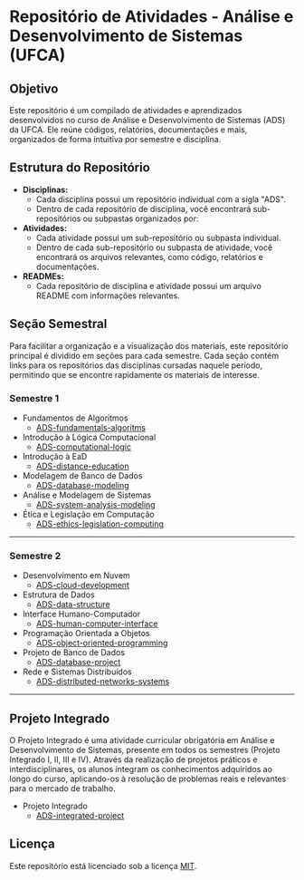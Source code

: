 # Repositório de Atividades - Análise e Desenvolvimento de Sistemas (UFCA)

## Objetivo

Este repositório é um compilado de atividades e aprendizados desenvolvidos no curso de Análise e Desenvolvimento de Sistemas (ADS) da UFCA. Ele reúne códigos, relatórios, documentações e mais, organizados de forma intuitiva por semestre e disciplina.

## Estrutura do Repositório

* **Disciplinas:**
  * Cada disciplina possui um repositório individual com a sigla "ADS".
  * Dentro de cada repositório de disciplina, você encontrará sub-repositórios ou subpastas organizados por:
* **Atividades:**
  * Cada atividade possui um sub-repositório ou subpasta individual.
  * Dentro de cada sub-repositório ou subpasta de atividade, você encontrará os arquivos relevantes, como código, relatórios e documentações.
* **READMEs:**
  * Cada repositório de disciplina e atividade possui um arquivo README com informações relevantes.

## Seção Semestral
Para facilitar a organização e a visualização dos materiais, este repositório principal é dividido em seções para cada semestre. Cada seção contém links para os repositórios das disciplinas cursadas naquele período, permitindo que se encontre rapidamente os materiais de interesse.
 
### Semestre 1
* Fundamentos de Algoritmos
  - [ADS-fundamentals-algoritms](https://github.com/devitruvius/ADS-fundamentals-algoritms)
* Introdução à Lógica Computacional
  - [ADS-computational-logic](https://github.com/devitruvius/ADS-computational-logic)
* Introdução à EaD
  - [ADS-distance-education](https://github.com/devitruvius/ADS-distance-education)
* Modelagem de Banco de Dados
  - [ADS-database-modeling](https://github.com/devitruvius/ADS-database-modeling)
* Análise e Modelagem de Sistemas
  - [ADS-system-analysis-modeling](https://github.com/devitruvius/ADS-system-analysis-modeling)
* Ética e Legislação em Computação
  - [ADS-ethics-legislation-computing](https://github.com/devitruvius/ADS-ethics-legislation-computing)

<hr>

### Semestre 2
* Desenvolvimento em Nuvem
  - [ADS-cloud-development](https://github.com/devitruvius/ADS-cloud-development)
* Estrutura de Dados
  - [ADS-data-structure](https://github.com/devitruvius/ADS-data-structure)
* Interface Humano-Computador
  - [ADS-human-computer-interface](https://github.com/devitruvius/ADS-human-computer-interface)
* Programação Orientada a Objetos
  - [ADS-object-oriented-programming](https://github.com/devitruvius/ADS-object-oriented-programming)
* Projeto de Banco de Dados
  - [ADS-database-project](https://github.com/devitruvius/ADS-object-oriented-programming)
* Rede e Sistemas Distribuídos
  - [ADS-distributed-networks-systems](https://github.com/devitruvius/ADS-distributed-networks-systems)
<hr>

## Projeto Integrado
O Projeto Integrado é uma atividade curricular obrigatória em Análise e Desenvolvimento de Sistemas, presente em todos os semestres (Projeto Integrado I, II, III e IV). Através da realização de projetos práticos e interdisciplinares, os alunos integram os conhecimentos adquiridos ao longo do curso, aplicando-os à resolução de problemas reais e relevantes para o mercado de trabalho.

* Projeto Integrado
  - [ADS-integrated-project](https://github.com/devitruvius/ADS-integrated-project)

## Licença

Este repositório está licenciado sob a licença [MIT](https://choosealicense.com/licenses/mit/).
